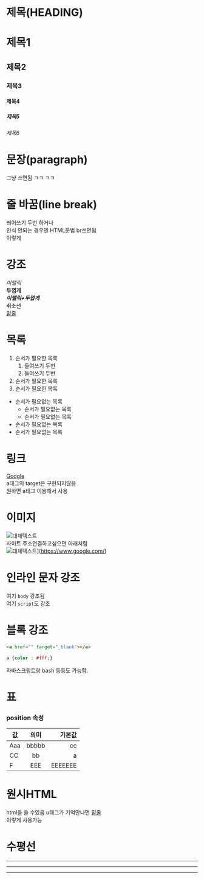 # 제목(HEADING)  


# 제목1
## 제목2
### 제목3
#### 제목4
##### 제목5
###### 제목6  

# 문장(paragraph)

그냥 쓰면됨 ㅋㅋ
ㅋㅋ

# 줄 바꿈(line break)
띄어쓰기 두번 하거나  
인식 안되는 경우엔 HTML문법 br쓰면됨 <br/>
이렇게  

# 강조
_이탤릭_  
**두껍게**  
**_이텔릭+두껍게_**  
~~취소선~~  
<u>밑줄</u>

# 목록
1. 순서가 필요한 목록
    1. 들여쓰기 두번
    1. 들여쓰기 두번
1. 순서가 필요한 목록
1. 순서가 필요한 목록
- 순서가 필요없는 목록
    - 순서가 필요없는 목록
    - 순서가 필요없는 목록
- 순서가 필요없는 목록
- 순서가 필요없는 목록

# 링크
[Google](https://www.google.com/ "구글로이동")  
a태그의 target은 구현되지않음  
원하면 a태그 이용해서 사용

# 이미지
![대체텍스트](https://images.freeimages.com/images/premium/previews/3809/38096216-cartoon-little-teddy-bear.jpg)  
사이트 주소연결하고싶으면 아래처럼  
![대체텍스트](https://images.freeimages.com/images/premium/previews/3809/38096216-cartoon-little-teddy-bear.jpg)](https://www.google.com/)






# 인라인 문자 강조
여기 `body` 강조됨  
여기 `script`도 강조

# 블록 강조
```html
<a href="" target="_blank"></a>
```
```css
a {color : #fff;}
```
자바스크립트랑 bash 등등도 가능함.

# 표
### position 속성
값 | 의미 | 기본값  
--|:--:|--:
Aaa | bbbbb | cc
CC | bb | a
F | EEE | EEEEEEE

# 원시HTML
html을 쓸 수있음
u태그가 기억안나면 <span style="text-decoration: underline;">밑줄</span> <br/>이렇게 사용가능

# 수평선
---  
___  
***  